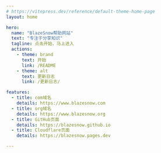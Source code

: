 ```yaml
---
# https://vitepress.dev/reference/default-theme-home-page
layout: home

hero:
  name: "BlazeSnow帮助网站"
  text: "专注于分享知识"
  tagline: 点击开始，马上进入
  actions:
    - theme: brand
      text: 开始
      link: /README
    - theme: alt
      text: 更新日志
      link: /更新日志/

features:
  - title: com域名
    details: https://www.blazesnow.com
  - title: org域名
    details: https://www.blazesnow.org
  - title: GitHub页面
    details: https://blazesnow.github.io
  - title: Cloudflare页面
    details: https://blazesnow.pages.dev

---
```


